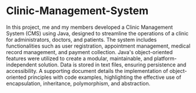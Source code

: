 # Clinic-Management-System

In this project, me and my members developed a Clinic Management System (CMS) using Java, designed to streamline the operations of a clinic for administrators, doctors, and patients. The system includes functionalities such as user registration, appointment management, medical record management, and payment collection. Java's object-oriented features were utilized to create a modular, maintainable, and platform-independent solution. Data is stored in text files, ensuring persistence and accessibility. A supporting document details the implementation of object-oriented principles with code examples, highlighting the effective use of encapsulation, inheritance, polymorphism, and abstraction.
